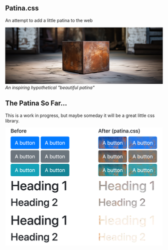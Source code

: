 ## Patina.css

An attempt to add a little patina to the web

![image](./header.png)
_An inspiring hypothetical "beautiful patina"_

## The Patina So Far...
This is a work in progress, but maybe someday it will be a great little css library.

![image](./before_after.png)
